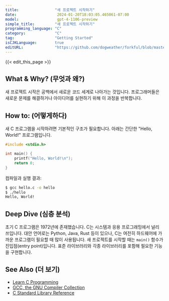 ```yaml
---
title:                "새 프로젝트 시작하기"
date:                  2024-01-20T18:03:05.465061-07:00
model:                 gpt-4-1106-preview
simple_title:         "새 프로젝트 시작하기"
programming_language: "C"
category:             "C"
tag:                  "Getting Started"
isCJKLanguage:        true
editURL:              "https://github.com/dogweather/forkful/blob/master/content/ko/c/starting-a-new-project.md"
---
```


{{< edit_this_page >}}

## What & Why? (무엇과 왜?)
새 프로젝트 시작은 공백에서 새로운 코드 세계로 나아가는 것입니다. 프로그래머들은 새로운 문제를 해결하거나 아이디어를 실현하기 위해 이 과정을 반복합니다.

## How to: (어떻게하다)
새 C 프로그램을 시작하려면 기본적인 구조가 필요합니다. 아래는 간단한 "Hello, World!" 프로그램입니다.

```c
#include <stdio.h>

int main() {
    printf("Hello, World!\n");
    return 0;
}
```

컴파일과 실행 결과:

```bash
$ gcc hello.c -o hello
$ ./hello
Hello, World!
```

## Deep Dive (심층 분석)
초기 C 프로그램은 1972년에 존재했습니다. C는 시스템과 응용 프로그래밍에서 널리 쓰입니다. 대안 언어로는 Python, Java, Rust 등이 있으나, C는 여전히 하드웨어에 가까운 프로그램이 필요할 때 많이 사용됩니다. 새 프로젝트를 시작할 때는 `main()` 함수가 진입점(entry point)입니다. 표준 라이브러리와 각종 라이브러리를 포함해 필요한 기능을 구현합니다.

## See Also (더 보기)
- [Learn C Programming](https://www.learn-c.org/)
- [GCC, the GNU Compiler Collection](https://gcc.gnu.org/)
- [C Standard Library Reference](https://en.cppreference.com/w/c/header)
